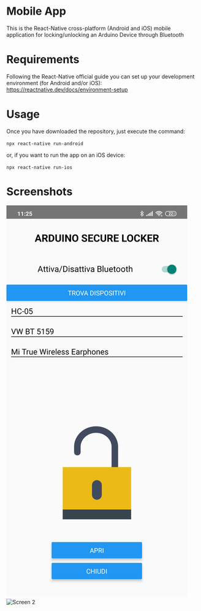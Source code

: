 # Mobile App

This is the React-Native cross-platform (Android and iOS) mobile application for locking/unlocking an Arduino Device through Bluetooth

# Requirements

Following the React-Native official guide you can set up your development environment (for Android and/or iOS):
https://reactnative.dev/docs/environment-setup

# Usage

Once you have downloaded the repository, just execute the command:

`npx react-native run-android`

or, if you want to run the app on an iOS device:

`npx react-native run-ios`

# Screenshots

![Screen 1](https://raw.githubusercontent.com/DistributedSystemsProject/MobileApp/master/src/images/screenshots/unlocked_screen.png)
![Screen 2](https://raw.githubusercontent.com/DistributedSystemsProject/MobileApp/master/src/images/screenshots/locked_screen.png)

